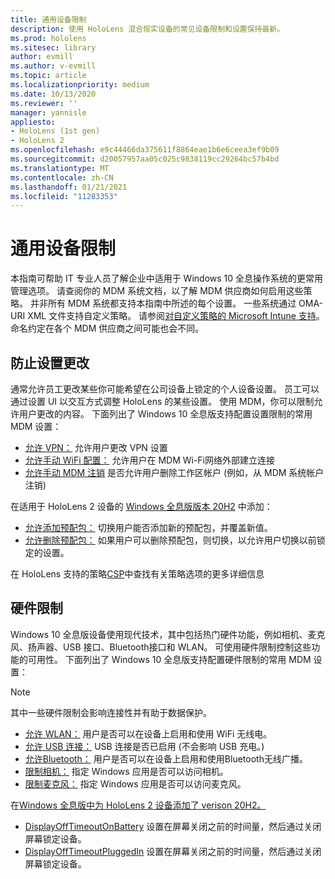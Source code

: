 ```yaml
---
title: 通用设备限制
description: 使用 HoloLens 混合现实设备的常见设备限制和设置保持最新。
ms.prod: hololens
ms.sitesec: library
author: evmill
ms.author: v-evmill
ms.topic: article
ms.localizationpriority: medium
ms.date: 10/13/2020
ms.reviewer: ''
manager: yannisle
appliesto:
- HoloLens (1st gen)
- HoloLens 2
ms.openlocfilehash: e9c44466da375611f8864eae1b6e6ceea3ef9b09
ms.sourcegitcommit: d20057957aa05c025c9838119cc29264bc57b4bd
ms.translationtype: MT
ms.contentlocale: zh-CN
ms.lasthandoff: 01/21/2021
ms.locfileid: "11283353"
---
```

# 通用设备限制 

本指南可帮助 IT 专业人员了解企业中适用于 Windows 10 全息操作系统的更常用管理选项。 请查阅你的 MDM 系统文档，以了解 MDM 供应商如何启用这些策略。 并非所有 MDM 系统都支持本指南中所述的每个设置。 一些系统通过 OMA-URI XML 文件支持自定义策略。 请参阅[对自定义策略的 Microsoft Intune 支持](https://docs.microsoft.com/mem/intune/configuration/custom-settings-windows-10)。 命名约定在各个 MDM 供应商之间可能也会不同。

## 防止设置更改
通常允许员工更改某些你可能希望在公司设备上锁定的个人设备设置。 员工可以通过设置 UI 以交互方式调整 HoloLens 的某些设置。 使用 MDM，你可以限制允许用户更改的内容。 下面列出了 Windows 10 全息版支持配置设置限制的常用 MDM 设置：
-   [允许 VPN：](https://docs.microsoft.com/windows/client-management/mdm/policy-csp-settings#settings-allowvpn) 允许用户更改 VPN 设置
-   [允许手动 WiFi 配置：](https://docs.microsoft.com/windows/client-management/mdm/policy-csp-wifi#wifi-allowmanualwificonfiguration) 允许用户在 MDM Wi-Fi网络外部建立连接
-   [允许手动 MDM 注销](https://docs.microsoft.com/windows/client-management/mdm/policy-csp-experience#experience-allowmanualmdmunenrollment) 是否允许用户删除工作区帐户 (例如，从 MDM 系统帐户注销) 

在适用于 HoloLens 2 设备的 [Windows 全息版版本 20H2](hololens-release-notes.md#windows-holographic-version-20h2) 中添加：
- [允许添加预配包：](https://docs.microsoft.com/windows/client-management/mdm/policy-csp-security#security-allowaddprovisioningpackage) 切换用户能否添加新的预配包，并覆盖新值。
- [允许删除预配包：](https://docs.microsoft.com/windows/client-management/mdm/policy-csp-security#security-allowremoveprovisioningpackage) 如果用户可以删除预配包，则切换，以允许用户切换以前锁定的设置。

在 HoloLens 支持的策略[CSP](https://docs.microsoft.com/windows/client-management/mdm/policy-csps-supported-by-hololens2)中查找有关策略选项的更多详细信息

## 硬件限制
Windows 10 全息版设备使用现代技术，其中包括热门硬件功能，例如相机、麦克风、扬声器、USB 接口、Bluetooth接口和 WLAN。 可使用硬件限制控制这些功能的可用性。
下面列出了 Windows 10 全息版支持配置硬件限制的常用 MDM 设置：

> [!NOTE]
> 其中一些硬件限制会影响连接性并有助于数据保护。

-   [允许 WLAN：](https://docs.microsoft.com/windows/client-management/mdm/policy-csp-wifi#wifi-allowwifi) 用户是否可以在设备上启用和使用 WiFi 无线电。
-   [允许 USB 连接：](https://docs.microsoft.com/windows/client-management/mdm/policy-csp-connectivity#connectivity-allowusbconnection) USB 连接是否已启用 (不会影响 USB 充电。) 
-   [允许Bluetooth：](https://docs.microsoft.com/windows/client-management/mdm/policy-csp-connectivity#connectivity-allowbluetooth) 用户是否可以在设备上启用和使用Bluetooth无线广播。
-   [限制相机：](https://docs.microsoft.com/windows/client-management/mdm/policy-csp-privacy#privacy-letappsaccesscamera) 指定 Windows 应用是否可以访问相机。
-   [限制麦克风：](https://docs.microsoft.com/windows/client-management/mdm/policy-csp-privacy#privacy-letappsaccessmicrophone) 指定 Windows 应用是否可以访问麦克风。

在[Windows 全息版中为 HoloLens 2 设备添加了 verison 20H2。](hololens-release-notes.md#windows-holographic-version-20h2) 
- [DisplayOffTimeoutOnBattery](https://docs.microsoft.com/windows/client-management/mdm/policy-csp-power#power-displayofftimeoutonbattery) 设置在屏幕关闭之前的时间量，然后通过关闭屏幕锁定设备。 
- [DisplayOffTimeoutPluggedIn](https://docs.microsoft.com/windows/client-management/mdm/policy-csp-power#power-displayofftimeoutpluggedin) 设置在屏幕关闭之前的时间量，然后通过关闭屏幕锁定设备。 
